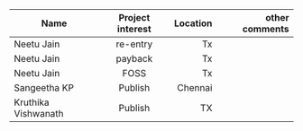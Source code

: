


| Name          | Project  interest   | Location  | other comments  |
| ------------- |:-------------:| -----:|-----:|
| Neetu Jain       | re-entry  |Tx  | |
| Neetu Jain       | payback  | Tx | |
| Neetu Jain       | FOSS  | Tx | |
| Sangeetha KP     | Publish | Chennai | 
| Kruthika Vishwanath     | Publish | TX | 
